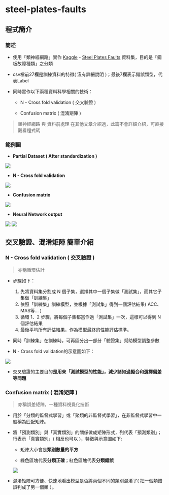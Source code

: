 # steel-plates-faults
## 程式簡介
### 簡述
* 使用「類神經網路」實作 [Kaggle](https://www.kaggle.com/) - [Steel Plates Faults](https://www.kaggle.com/sureshmecad/steel-plates-faults/version/2) 資料集，目的是「鋼板故障種類」之分類

* csv檔前27欄是訓練資料的特徵( 沒有詳細說明 )；最後7欄表示錯誤類型，代表Label

* 同時實作以下兩種資料科學相關的技術：
    * N - Cross fold validation ( 交叉驗證 )
    
    * Confusion matrix ( 混淆矩陣 )

> 類神經網路 與 資料前處理 在其他文章介紹過，此篇不會詳細介紹，可直接觀看程式碼

### 範例圖
* **Partial Dataset ( After standardization )**

![](https://i.imgur.com/iGW5kF5.png)

* **N - Cross fold validation**

![](https://i.imgur.com/tpHJZ6g.png)

* **Confusion matrix**

![](https://i.imgur.com/zay1T9W.png)

* **Neural Network output**

![](https://i.imgur.com/bD9XI6q.png)
![](https://i.imgur.com/FFYSXYE.png)
## 交叉驗證、混淆矩陣 簡單介紹

### N - Cross fold validation ( 交叉驗證 )
> 亦稱循環估計
* 步驟如下：
    1. 先將資料集分割成 N 個子集，選擇其中一個子集做「測試集」，而其它子集做「訓練集」
    2. 依照「訓練集」訓練模型，並根據「測試集」得到一個評估結果( ACC、MAS等... )
    3. 循環 1、2 步驟，將每個子集都當作過「測試集」一次，這樣可以得到 N 個評估結果
    4. 最後平均所有評估結果，作為模型最終的性能評估標準。

* 同時「訓練集」在訓練時，可再區分出一部分「驗證集」幫助模型調整參數
* N - Cross fold validation的示意圖如下：

![](https://i.imgur.com/Pma5gG3.png)

* 交叉驗證的主要目的**是用來「測試模型的性能」，減少諸如過擬合和選擇偏差等問題**
### Confusion matrix ( 混淆矩陣 )
> 亦稱誤差矩陣，一種資料視覺化技術
* 用於「分類的監督式學習」或「聚類的非監督式學習」，在非監督式學習中一般稱為匹配矩陣。

* 將「預測類別」與「真實類別」的關係做成矩陣形式，列代表「預測類別」；行表示「真實類別」( 相反也可以 )，特徵與示意圖如下:
    * 矩陣大小會是**類別數量的平方**
    
    * 綠色區塊代表**分類正確**；紅色區塊代表**分類錯誤**
      
    ![](https://i.imgur.com/WuekO2a.png)

* 混淆矩陣可方便、快速地看出模型是否將兩個不同的類別混淆了( 把一個類錯誤判成了另一個類 ）。
